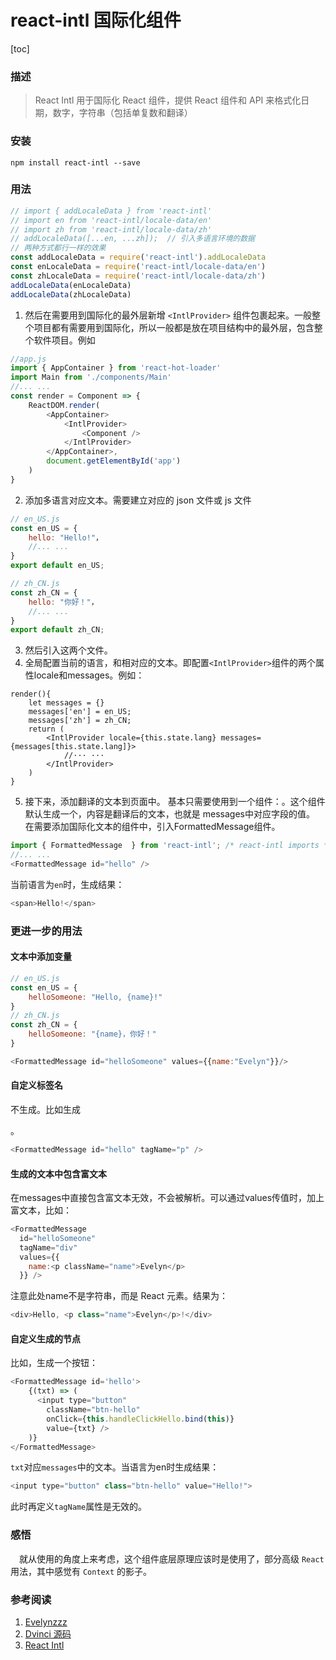 # react-intl 国际化组件
[toc] 
### 描述
> React Intl 用于国际化 React 组件，提供 React 组件和 API 来格式化日期，数字，字符串（包括单复数和翻译）

### 安装
`npm install react-intl --save`

### 用法
```typescript
// import { addLocaleData } from 'react-intl'
// import en from 'react-intl/locale-data/en'
// import zh from 'react-intl/locale-data/zh'
// addLocaleData([...en, ...zh]);  // 引入多语言环境的数据  
// 两种方式都行一样的效果 
const addLocaleData = require('react-intl').addLocaleData
const enLocaleData = require('react-intl/locale-data/en')
const zhLocaleData = require('react-intl/locale-data/zh')
addLocaleData(enLocaleData)
addLocaleData(zhLocaleData)
```

1. 然后在需要用到国际化的最外层新增 `<IntlProvider>` 组件包裹起来。一般整个项目都有需要用到国际化，所以一般都是放在项目结构中的最外层，包含整个软件项目。例如
```typescript
//app.js
import { AppContainer } from 'react-hot-loader'
import Main from './components/Main'
//... ...
const render = Component => {
    ReactDOM.render(
        <AppContainer>
            <IntlProvider>
                <Component />
            </IntlProvider>
        </AppContainer>,
        document.getElementById('app')
    )
}
```
2. 添加多语言对应文本。需要建立对应的 json 文件或 js 文件
```js
// en_US.js
const en_US = {
    hello: "Hello!"，
    //... ...
}
export default en_US;
```
```js
// zh_CN.js
const zh_CN = {
    hello: "你好！"，
    //... ...
}
export default zh_CN;
```
3. 然后引入这两个文件。
4. 全局配置当前的语言，和相对应的文本。即配置`<IntlProvider>`组件的两个属性locale和messages。例如：
```JS
render(){
    let messages = {}
    messages['en'] = en_US;
    messages['zh'] = zh_CN;
    return (
        <IntlProvider locale={this.state.lang} messages={messages[this.state.lang]}>
            //··· ···
        </IntlProvider>
    )
}
```
5. 接下来，添加翻译的文本到页面中。
基本只需要使用到一个组件：<FormattedMessage>。这个组件默认生成一个<span>，内容是翻译后的文本，也就是 messages中对应字段的值。
在需要添加国际化文本的组件中，引入FormattedMessage组件。
```js
import { FormattedMessage  } from 'react-intl'; /* react-intl imports */
//... ...
<FormattedMessage id="hello" />
```
当前语言为`en`时，生成结果：
```js
<span>Hello!</span>
```
### 更进一步的用法
#### 文本中添加变量
```js
// en_US.js
const en_US = {
    helloSomeone: "Hello, {name}!"
}
// zh_CN.js
const zh_CN = {
    helloSomeone: "{name}，你好！"
}
```
```js
<FormattedMessage id="helloSomeone" values={{name:"Evelyn"}}/>
```

#### 自定义标签名
不生成<span>。比如生成 <p>。
```js
<FormattedMessage id="hello" tagName="p" />
```
#### 生成的文本中包含富文本
在messages中直接包含富文本无效，不会被解析。可以通过values传值时，加上富文本，比如：
```js
<FormattedMessage 
  id="helloSomeone" 
  tagName="div" 
  values={{
    name:<p className="name">Evelyn</p>
  }} />
```
注意此处name不是字符串，而是 React 元素。结果为：
```js
<div>Hello, <p class="name">Evelyn</p>!</div>
```
#### 自定义生成的节点
比如，生成一个按钮：
```js
<FormattedMessage id='hello'>
    {(txt) => (
      <input type="button"
        className="btn-hello"
        onClick={this.handleClickHello.bind(this)}
        value={txt} />
    )}
</FormattedMessage>
```
`txt`对应`messages`中的文本。当语言为en时生成结果：
```js
<input type="button" class="btn-hello" value="Hello!">
```
此时再定义`tagName`属性是无效的。
### 感悟
&emsp;就从使用的角度上来考虑，这个组件底层原理应该时是使用了，部分高级 `React` 用法，其中感觉有 `Context` 的影子。 

### 参考阅读
1. [Evelynzzz](https://www.jianshu.com/p/574f6cea4f26)
2. [Dvinci 源码](https://github.com/edp963/davinci)
3. [React Intl](https://github.com/formatjs/react-intl/blob/master/docs/API.md)